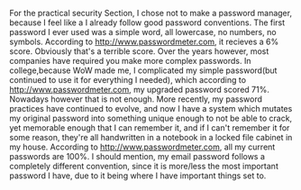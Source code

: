 For the practical security Section, I chose not to make a password manager, because I feel like a I already follow good password conventions. The first password I ever used was a simple word, all lowercase, no numbers, no symbols. According to http://www.passwordmeter.com, it recieves a 6% score. Obviously that's a terrible score. Over the years however, most companies have required you make more complex passwords. In college,because WoW made me, I complicated my simple password(but continued to use it for everything I needed), which according to http://www.passwordmeter.com, my upgraded password scored 71%. Nowadays however that is not enough. More recently, my password practices have continued to evolve, and now I have a system which mutates my original password into something unique enough to not be able to crack, yet memorable enough that I can remember it, and if I can't remember it for some reason, they're all handwritten in a notebook in a locked file cabinet in my house. According to http://www.passwordmeter.com, all my current passwords are 100%. I should mention, my email password follows a completely different convention, since it is more/less the most important password I have, due to it being where I have important things set to. 